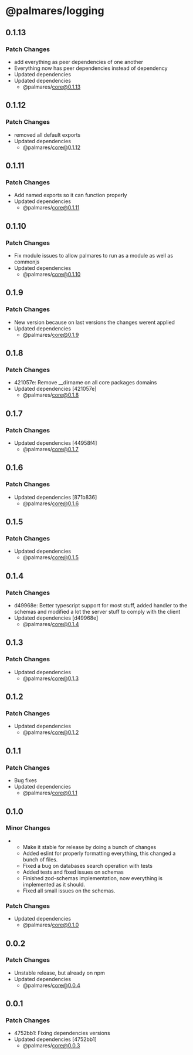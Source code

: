 # @palmares/logging

## 0.1.13

### Patch Changes

- add everything as peer dependencies of one another
- Everything now has peer dependencies instead of dependency
- Updated dependencies
- Updated dependencies
  - @palmares/core@0.1.13

## 0.1.12

### Patch Changes

- removed all default exports
- Updated dependencies
  - @palmares/core@0.1.12

## 0.1.11

### Patch Changes

- Add named exports so it can function properly
- Updated dependencies
  - @palmares/core@0.1.11

## 0.1.10

### Patch Changes

- Fix module issues to allow palmares to run as a module as well as commonjs
- Updated dependencies
  - @palmares/core@0.1.10

## 0.1.9

### Patch Changes

- New version because on last versions the changes werent applied
- Updated dependencies
  - @palmares/core@0.1.9

## 0.1.8

### Patch Changes

- 421057e: Remove \_\_dirname on all core packages domains
- Updated dependencies [421057e]
  - @palmares/core@0.1.8

## 0.1.7

### Patch Changes

- Updated dependencies [44958f4]
  - @palmares/core@0.1.7

## 0.1.6

### Patch Changes

- Updated dependencies [871b836]
  - @palmares/core@0.1.6

## 0.1.5

### Patch Changes

- Updated dependencies
  - @palmares/core@0.1.5

## 0.1.4

### Patch Changes

- d49968e: Better typescript support for most stuff, added handler to the schemas and modified a lot the server stuff to comply with the client
- Updated dependencies [d49968e]
  - @palmares/core@0.1.4

## 0.1.3

### Patch Changes

- Updated dependencies
  - @palmares/core@0.1.3

## 0.1.2

### Patch Changes

- Updated dependencies
  - @palmares/core@0.1.2

## 0.1.1

### Patch Changes

- Bug fixes
- Updated dependencies
  - @palmares/core@0.1.1

## 0.1.0

### Minor Changes

- - Make it stable for release by doing a bunch of changes
  - Added eslint for properly formatting everything, this changed a bunch of files.
  - Fixed a bug on databases search operation with tests
  - Added tests and fixed issues on schemas
  - Finished zod-schemas implementation, now everything is implemented as it should.
  - Fixed all small issues on the schemas.

### Patch Changes

- Updated dependencies
  - @palmares/core@0.1.0

## 0.0.2

### Patch Changes

- Unstable release, but already on npm
- Updated dependencies
  - @palmares/core@0.0.4

## 0.0.1

### Patch Changes

- 4752bb1: Fixing dependencies versions
- Updated dependencies [4752bb1]
  - @palmares/core@0.0.3
